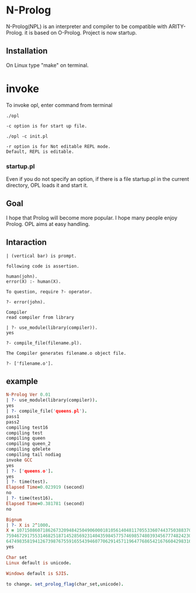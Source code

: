 # N-Prolog
N-Prolog(NPL) is an interpreter and compiler to be compatible with ARITY-Prolog.
it is based on O-Prolog. Project is now startup.

## Installation
On Linux  type "make" on terminal.


# invoke
To invoke opl, enter command from terminal

```
./opl

-c option is for start up file.

./opl -c init.pl

-r option is for Not editable REPL mode.
Default, REPL is editable.
```

### startup.pl
Even if you do not specify an option, if there is a file startup.pl in the current directory, OPL loads it and start it.

## Goal
I hope that Prolog will become more popular. I hope many people enjoy Prolog. OPL aims at easy handling.

## Intaraction

```
| (vertical bar) is prompt.

following code is assertion.

human(john).
error(X) :- human(X).

To question, require ?- operator.

?- error(john).

Compiler
read compiler from library

| ?- use_module(library(compiler)).
yes

?- compile_file(filename.pl).

The Compiler generates filename.o object file.

?- ['filename.o'].
```

## example
```prolog
N-Prolog Ver 0.01
| ?- use_module(library(compiler)).
yes
| ?- compile_file('queens.pl').
pass1
pass2
compiling test16
compiling test
compiling queen
compiling queen_2
compiling qdelete
compiling tail nodiag
invoke GCC
yes
| ?- ['queens.o'].
yes
| ?- time(test).
Elapsed Time=0.023919 (second)
no
| ?- time(test16).
Elapsed Time=0.381781 (second)
no

Bignum
| ?- X is 2^1000.
X = 107150860718626732094842504906000181056140481170553360744375038837035105112493612249319837881569585812
7594672917553146825187145285692314043598457757469857480393456777482423098542107460506237114187795418215304
6474983581941267398767559165543946077062914571196477686542167660429831652624386837205668069376
yes

Char set
Linux default is unicode.

Windows default is SJIS.

to change. set_prolog_flag(char_set,unicode).

